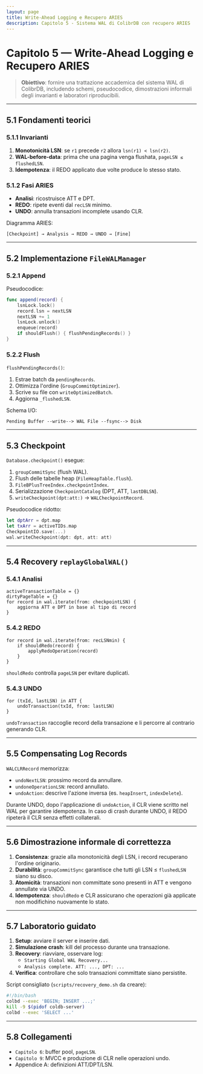 ```yaml
---
layout: page
title: Write-Ahead Logging e Recupero ARIES
description: Capitolo 5 - Sistema WAL di ColibrDB con recupero ARIES
---
```


# Capitolo 5 — Write-Ahead Logging e Recupero ARIES

> **Obiettivo**: fornire una trattazione accademica del sistema WAL di ColibrDB, includendo schemi, pseudocodice, dimostrazioni informali degli invarianti e laboratori riproducibili.

---

## 5.1 Fondamenti teorici

### 5.1.1 Invarianti
1. **Monotonicità LSN**: se `r1` precede `r2` allora `lsn(r1) < lsn(r2)`.
2. **WAL-before-data**: prima che una pagina venga flushata, `pageLSN ≤ flushedLSN`.
3. **Idempotenza**: il REDO applicato due volte produce lo stesso stato.

### 5.1.2 Fasi ARIES
- **Analisi**: ricostruisce ATT e DPT.
- **REDO**: ripete eventi dal `recLSN` minimo.
- **UNDO**: annulla transazioni incomplete usando CLR.

Diagramma ARIES:
```
[Checkpoint] → Analysis → REDO → UNDO → [Fine]
```

---

## 5.2 Implementazione `FileWALManager`

### 5.2.1 Append
Pseudocodice:
```swift
func append(record) {
    lsnLock.lock()
    record.lsn = nextLSN
    nextLSN += 1
    lsnLock.unlock()
    enqueue(record)
    if shouldFlush() { flushPendingRecords() }
}
```

### 5.2.2 Flush
`flushPendingRecords()`:
1. Estrae batch da `pendingRecords`.
2. Ottimizza l'ordine (`GroupCommitOptimizer`).
3. Scrive su file con `writeOptimizedBatch`.
4. Aggiorna `_flushedLSN`.

Schema I/O:
```
Pending Buffer --write--> WAL File --fsync--> Disk
```

---

## 5.3 Checkpoint
`Database.checkpoint()` esegue:
1. `groupCommitSync` (flush WAL).
2. Flush delle tabelle heap (`FileHeapTable.flush`).
3. `FileBPlusTreeIndex.checkpointIndex`.
4. Serializzazione `CheckpointCatalog` (DPT, ATT, `lastDBLSN`).
5. `writeCheckpoint(dpt:att:)` → `WALCheckpointRecord`.

Pseudocodice ridotto:
```swift
let dptArr = dpt.map
let txArr = activeTIDs.map
CheckpointIO.save(...)
wal.writeCheckpoint(dpt: dpt, att: att)
```

---

## 5.4 Recovery `replayGlobalWAL()`

### 5.4.1 Analisi
```
activeTransactionTable = {}
dirtyPageTable = {}
for record in wal.iterate(from: checkpointLSN) {
    aggiorna ATT e DPT in base al tipo di record
}
```

### 5.4.2 REDO
```
for record in wal.iterate(from: recLSNmin) {
    if shouldRedo(record) {
        applyRedoOperation(record)
    }
}
```

`shouldRedo` controlla `pageLSN` per evitare duplicati.

### 5.4.3 UNDO
```
for (txId, lastLSN) in ATT {
    undoTransaction(txId, from: lastLSN)
}
```
`undoTransaction` raccoglie record della transazione e li percorre al contrario generando CLR.

---

## 5.5 Compensating Log Records
`WALCLRRecord` memorizza:
- `undoNextLSN`: prossimo record da annullare.
- `undoneOperationLSN`: record annullato.
- `undoAction`: descrive l'azione inversa (es. `heapInsert`, `indexDelete`).

Durante UNDO, dopo l'applicazione di `undoAction`, il CLR viene scritto nel WAL per garantire idempotenza. In caso di crash durante UNDO, il REDO ripeterà il CLR senza effetti collaterali.

---

## 5.6 Dimostrazione informale di correttezza
1. **Consistenza**: grazie alla monotonicità degli LSN, i record recuperano l'ordine originario.
2. **Durabilità**: `groupCommitSync` garantisce che tutti gli LSN ≤ `flushedLSN` siano su disco.
3. **Atomicità**: transazioni non committate sono presenti in ATT e vengono annullate via UNDO.
4. **Idempotenza**: `shouldRedo` e CLR assicurano che operazioni già applicate non modifichino nuovamente lo stato.

---

## 5.7 Laboratorio guidato

1. **Setup**: avviare il server e inserire dati.
2. **Simulazione crash**: kill del processo durante una transazione.
3. **Recovery**: riavviare, osservare log:
   - `Starting Global WAL Recovery...`
   - `Analysis complete. ATT: ..., DPT: ...`
4. **Verifica**: controllare che solo transazioni committate siano persistite.

Script consigliato (`scripts/recovery_demo.sh` da creare):
```bash
#!/bin/bash
colbd --exec 'BEGIN; INSERT ...;'
kill -9 $(pidof coldb-server)
colbd --exec 'SELECT ...'
```

---

## 5.8 Collegamenti
- `Capitolo 6`: buffer pool, `pageLSN`.
- `Capitolo 9`: MVCC e produzione di CLR nelle operazioni undo.
- Appendice A: definizioni ATT/DPT/LSN.

